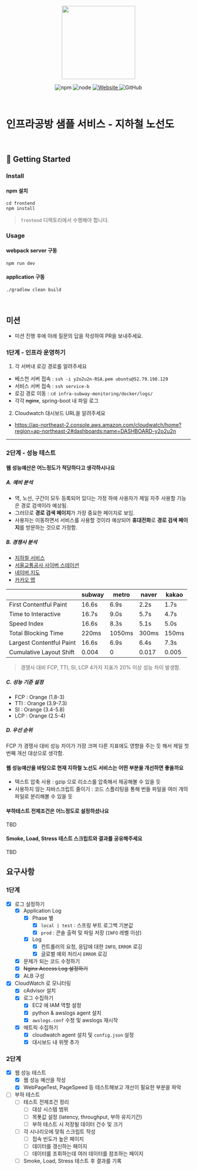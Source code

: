 <p align="center">
    <img width="200px;" src="https://raw.githubusercontent.com/woowacourse/atdd-subway-admin-frontend/master/images/main_logo.png"/>
</p>
<p align="center">
  <img alt="npm" src="https://img.shields.io/badge/npm-%3E%3D%205.5.0-blue">
  <img alt="node" src="https://img.shields.io/badge/node-%3E%3D%209.3.0-blue">
  <a href="https://edu.nextstep.camp/c/R89PYi5H" alt="nextstep atdd">
    <img alt="Website" src="https://img.shields.io/website?url=https%3A%2F%2Fedu.nextstep.camp%2Fc%2FR89PYi5H">
  </a>
  <img alt="GitHub" src="https://img.shields.io/github/license/next-step/atdd-subway-service">
</p>

<br>

# 인프라공방 샘플 서비스 - 지하철 노선도

<br>

## 🚀 Getting Started

### Install

#### npm 설치

```
cd frontend
npm install
```

> `frontend` 디렉토리에서 수행해야 합니다.

### Usage

#### webpack server 구동

```
npm run dev
```

#### application 구동

```
./gradlew clean build
```

<br>

## 미션

* 미션 진행 후에 아래 질문의 답을 작성하여 PR을 보내주세요.

### 1단계 - 인프라 운영하기

1. 각 서버내 로깅 경로를 알려주세요

- 베스천 서버 접속 : `ssh -i y2o2u2n-RSA.pem ubuntu@52.79.198.129`
- 서비스 서버 접속 : `ssh service-b`
- 로깅 경로 이동 : `cd infra-subway-monitoring/docker/logs/`
- 각각 ~~nginx~~, spring-boot 내 파일 로그

2. Cloudwatch 대시보드 URL을 알려주세요

- https://ap-northeast-2.console.aws.amazon.com/cloudwatch/home?region=ap-northeast-2#dashboards:name=DASHBOARD-y2o2u2n

---

### 2단계 - 성능 테스트

#### 웹 성능예산은 어느정도가 적당하다고 생각하시나요

##### A. 예비 분석

- 역, 노선, 구간이 모두 등록되어 있다는 가정 하에 사용자가 제일 자주 사용할 기능은 경로 검색이라 예상됨.
- 그러므로 **경로 검색 페이지**가 가장 중요한 페이지로 보임.
- 사용자는 이동하면서 서비스를 사용할 것이라 예상되어 **휴대전화**로 **경로 검색 페이지**를 방문하는 것으로 가정함. 

##### B. 경쟁사 분석

- [지하철 서비스](http://54.180.71.34/path)
- [서울교통공사 사이버 스테이션](http://www.seoulmetro.co.kr/kr/cyberStation.do)
- [네이버 지도](https://m.map.naver.com/)
- [카카오 맵](https://m.map.kakao.com/)

|                          | subway | metro  | naver | kakao |
|--------------------------|--------|--------|-------|-------|
| First Contentful Paint   | 16.6s  | 6.9s   | 2.2s  | 1.7s  |
| Time to Interactive      | 16.7s  | 9.0s   | 5.7s  | 4.7s  |
| Speed Index              | 16.6s  | 8.3s   | 5.1s  | 5.0s  |
| Total Blocking Time      | 220ms  | 1050ms | 300ms | 150ms |
| Largest Contentful Paint | 16.6s  | 6.9s   | 6.4s  | 7.3s  |
| Cumulative Layout Shift  | 0.004  | 0      | 0.017 | 0.005 |

> 경쟁사 대비 FCP, TTI, SI, LCP 4가지 지표가 20% 이상 성능 차이 발생함.

##### C. 성능 기준 설정

- FCP : Orange (1.8-3)
- TTI : Orange (3.9-7.3)
- SI : Orange (3.4-5.8)
- LCP : Orange (2.5-4)

##### D. 우선 순위

FCP 가 경쟁사 대비 성능 차이가 가장 크며 다른 지표에도 영향을 주는 듯 해서 제일 첫번째 개선 대상으로 생각함.

#### 웹 성능예산을 바탕으로 현재 지하철 노선도 서비스는 어떤 부분을 개선하면 좋을까요

- 텍스트 압축 사용 : gzip 으로 리소스를 압축해서 제공해볼 수 있을 듯
- 사용하지 않는 자바스크립트 줄이기 : 코드 스플리팅을 통해 번들 파일을 여러 개의 파일로 분리해볼 수 있을 듯

#### 부하테스트 전제조건은 어느정도로 설정하셨나요

TBD

#### Smoke, Load, Stress 테스트 스크립트와 결과를 공유해주세요

TBD

## 요구사항

### 1단계

- [x] 로그 설정하기
    - [x] Application Log
        - [x] Phase 별
            - [x] `local | test` : 스프링 부트 로그백 기본값
            - [x] `prod` : 콘솔 출력 및 파일 저장 (`INFO` 레벨 이상)
        - [x] Log
            - [x] 컨트롤러의 요청, 응답에 대한 `INFO`, `ERROR` 로깅
            - [x] 글로벌 예외 처리시 `ERROR` 로깅
    - [x] 문제가 되는 코드 수정하기
    - [x] ~~Nginx Access Log 설정하기~~
    - [x] ALB 구성
- [x] CloudWatch 로 모니터링
    - [x] cAdvisor 설치
    - [x] 로그 수집하기
        - [x] EC2 에 IAM 역할 설정
        - [x] python & awslogs agent 설치
        - [x] `awslogs.conf` 수정 및 awslogs 재시작
    - [x] 메트릭 수집하기
        - [x] cloudwatch agent 설치 및 `config.json` 설정
        - [x] 대시보드 내 위젯 추가

### 2단계

- [x] 웹 성능 테스트
    - [x] 웹 성능 예산을 작성
    - [x] WebPageTest, PageSpeed 등 테스트해보고 개선이 필요한 부분을 파악
- [ ] 부하 테스트
    - [ ] 테스트 전제조건 정리
        - [ ] 대상 시스템 범위
        - [ ] 목푯값 설정 (latency, throughput, 부하 유지기간)
        - [ ] 부하 테스트 시 저장될 데이터 건수 및 크기
    - [ ] 각 시나리오에 맞춰 스크립트 작성
        - [ ] 접속 빈도가 높은 페이지
        - [ ] 데이터를 갱신하는 페이지
        - [ ] 데이터를 조회하는데 여러 데이터를 참조하는 페이지
    - [ ] Smoke, Load, Stress 테스트 후 결과를 기록
